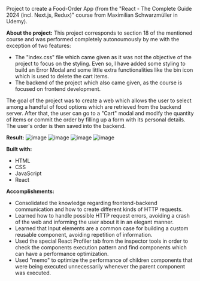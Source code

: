 Project to create a Food-Order App (from the "React - The Complete Guide 2024 (incl. Next.js, Redux)" course from Maximilian Schwarzmüller in Udemy).

**About the project:** This project corresponds to section 18 of the mentioned course and was performed completely autonoumously by me with the exception of two features:
- The "index.css" file which came given as it was not the objective of the project to focus on the styling. Even so, I have added some styling to build an Error Modal and some little extra functionalities like the bin icon which is used to delete the cart items.
- The backend of the project which also came given, as the course is focused on frontend development.

The goal of the project was to create a web which allows the user to select among a handful of food options which are retrieved from the backend server. After that, the user can go to a "Cart" modal and modify the quantity of items or commit the order by filling up a form with its personal details. The user's order is then saved into the backend.

**Result:**
![image](https://github.com/user-attachments/assets/687f4e41-4823-4ec5-8f2c-11c91c91ff3b)
![image](https://github.com/user-attachments/assets/d7c8a800-c767-46d4-985f-ba53184e4f69)
![image](https://github.com/user-attachments/assets/79e1e35a-64e8-4380-b3e0-a41196ebbcf2)
![image](https://github.com/user-attachments/assets/bf1c0ba0-1f83-4593-92fa-c21a08b5de8f)

**Built with:**
- HTML
- CSS
- JavaScript
- React

**Accomplishments:**
- Consolidated the knowledge regarding frontend-backend communication and how to create different kinds of HTTP requests.
- Learned how to handle possible HTTP request errors, avoiding a crash of the web and informing the user about it in an elegant manner.
- Learned that Input elements are a common case for building a custom reusable component, avoiding repetition of information.
- Used the special React Profiler tab from the inspector tools in order to check the components execution pattern and find components which can have a performance optimization.
- Used "memo" to optimize the performance of children components that were being executed unnecessarily whenever the parent component was executed. 
